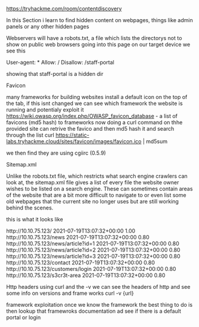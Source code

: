https://tryhackme.com/room/contentdiscovery

In this Section i learn to find hidden content on webpages, things like admin panels or any other hidden pages

Webservers will have a robots.txt, a file which lists the directorys not to show on public web browsers
going into this page on our target device we see this

User-agent: *
Allow: /
Disallow: /staff-portal

showing that staff-portal is a hidden dir




Favicon

many frameworks for building websites install a default icon on the top of the tab, if this isnt changed we can see which framework the website is running and potentialy exploit it
https://wiki.owasp.org/index.php/OWASP_favicon_database - a list of favicons (md5 hash) to frameworks
now doing a curl command on thhe provided site can retrive the favico and then md5 hash it and search through the list
curl https://static-labs.tryhackme.cloud/sites/favicon/images/favicon.ico | md5sum 

we then find they are using cgiirc (0.5.9)



Sitemap.xml

Unlike the robots.txt file, which restricts what search engine crawlers can look at, the sitemap.xml file gives a list of every file the website owner wishes to be listed on a search engine. 
These can sometimes contain areas of the website that are a bit more difficult to navigate to or even list some old webpages that the current site no longer uses but are still working behind 
the scenes.

this is what it looks like

<urlset>
<url>
<loc>http://10.10.75.123/</loc>
<lastmod>2021-07-19T13:07:32+00:00</lastmod>
<priority>1.00</priority>
</url>
<url>
<loc>http://10.10.75.123/news</loc>
<lastmod>2021-07-19T13:07:32+00:00</lastmod>
<priority>0.80</priority>
</url>
<url>
<loc>http://10.10.75.123/news/article?id=1</loc>
<lastmod>2021-07-19T13:07:32+00:00</lastmod>
<priority>0.80</priority>
</url>
<url>
<loc>http://10.10.75.123/news/article?id=2</loc>
<lastmod>2021-07-19T13:07:32+00:00</lastmod>
<priority>0.80</priority>
</url>
<url>
<loc>http://10.10.75.123/news/article?id=3</loc>
<lastmod>2021-07-19T13:07:32+00:00</lastmod>
<priority>0.80</priority>
</url>
<url>
<loc>http://10.10.75.123/contact</loc>
<lastmod>2021-07-19T13:07:32+00:00</lastmod>
<priority>0.80</priority>
</url>
<url>
<loc>http://10.10.75.123/customers/login</loc>
<lastmod>2021-07-19T13:07:32+00:00</lastmod>
<priority>0.80</priority>
</url>
<url>
<loc>http://10.10.75.123/s3cr3t-area</loc>
<lastmod>2021-07-19T13:07:32+00:00</lastmod>
<priority>0.80</priority>
</url>
</urlset>





Http headers
using curl and the -v we can see the headers of http and see some info on versions and frame works
curl -v {url}



framework exploitation
once we know the framework the best thing to do is then lookup that framewroks documentation ad see if there is a default portal or login

